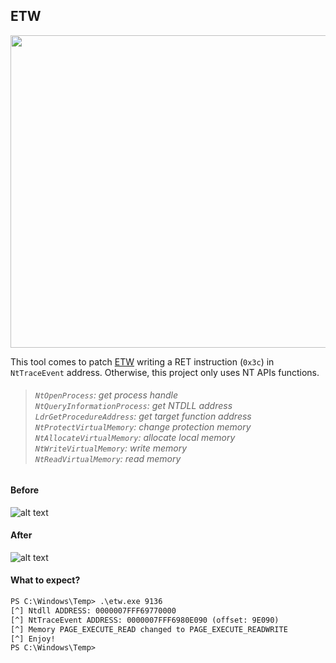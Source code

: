 ## ETW

<p align="center">
    <picture>
        <img src="https://i.imgur.com/q8v7usr.jpeg" width=1000px height="500">
    </picture>
</p>



This tool comes to patch [ETW](https://learn.microsoft.com/pt-br/windows-hardware/drivers/devtest/event-tracing-for-windows--etw-) writing a RET instruction (`0x3c`) in `NtTraceEvent` address. Otherwise, this project only uses NT APIs functions.

> ###### `NtOpenProcess`: get process handle <br> `NtQueryInformationProcess`: get NTDLL address <br> `LdrGetProcedureAddress`: get target function address <br> `NtProtectVirtualMemory`: change protection memory <br> `NtAllocateVirtualMemory`: allocate local memory <br> `NtWriteVirtualMemory`: write memory <br> `NtReadVirtualMemory`: read memory


#### Before

![alt text](https://i.imgur.com/GbYnY4k.png)

#### After

![alt text](https://i.imgur.com/2ezpAfd.png)

#### What to expect?

```txt
PS C:\Windows\Temp> .\etw.exe 9136
[^] Ntdll ADDRESS: 0000007FFF69770000
[^] NtTraceEvent ADDRESS: 0000007FFF6980E090 (offset: 9E090)
[^] Memory PAGE_EXECUTE_READ changed to PAGE_EXECUTE_READWRITE
[^] Enjoy!
PS C:\Windows\Temp>
```

